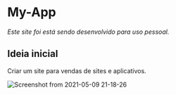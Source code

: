 # My-App

*Este site foi está sendo desenvolvido para uso pessoal.*

## Ideia inicial
Criar um site para vendas de sites e aplicativos.

![Screenshot from 2021-05-09 21-18-26](https://user-images.githubusercontent.com/65921350/117722654-b80e2b80-b1b7-11eb-9966-ddcf900dda1e.png)
